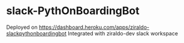 # slack-PythOnBoardingBot

Deployed on https://dashboard.heroku.com/apps/ziraldo-slackpythonboardingbot
Integrated with ziraldo-dev slack workspace